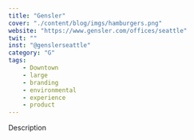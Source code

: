 ```yaml
---
title: "Gensler"
cover: "./content/blog/imgs/hamburgers.png"
website: "https://www.gensler.com/offices/seattle"
twit: ""
inst: "@genslerseattle"
category: "G"
tags:
    - Downtown
    - large
    - branding
    - environmental
    - experience
    - product
---
```


Description
